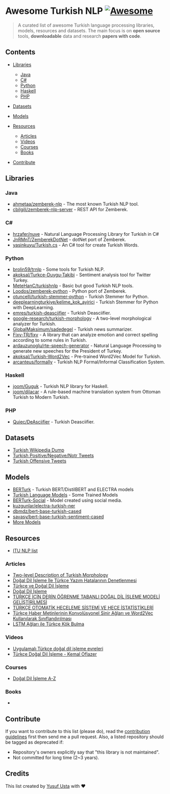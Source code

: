 # Awesome Turkish NLP [![Awesome](https://awesome.re/badge.svg)](https://awesome.re)

> A curated list of awesome Turkish language processing libraries, models, resources and datasets.
The main focus is on **open source** tools, **downloadable** data and research **papers with code**.

## Contents
- [Libraries](#Libraries)
    - [Java](#java)
    - [C#](#c)
    - [Python](#python)
    - [Haskell](#haskell)
    - [PHP](#php)

- [Datasets](#datasets)
- [Models](#models)
- [Resources](#resources)
    - [Articles](#articles)
    - [Videos](#videos)
    - [Courses](#courses)
    - [Books](#books)
- [Contribute](#contribute)

## Libraries
### Java
- [ahmetaa/zemberek-nlp](https://github.com/ahmetaa/zemberek-nlp) - The most known Turkish NLP tool.
- [cbilgili/zemberek-nlp-server](https://github.com/cbilgili/zemberek-nlp-server) - REST API for Zemberek.

### C#
- [hrzafer/nuve](https://github.com/hrzafer/nuve) - Natural Language Processing Library for Turkish in C#
- [JnRMnT/ZemberekDotNet](https://github.com/JnRMnT/ZemberekDotNet) - dotNet port of Zemberek.
- [yasinkuyu/Turkish.cs](https://github.com/yasinkuyu/Turkish.cs) - An C# tool for create Turkish Words.

### Python
- [brolin59/trnlp](https://github.com/brolin59/trnlp) - Some tools for Turkish NLP.
- [akoksal/Turkce-Duygu-Takibi](https://github.com/akoksal/Turkce-Duygu-Takibi) - Sentiment analysis tool for Twitter Turkey.
- [MeteHanC/turkishnlp](https://github.com/MeteHanC/turkishnlp) - Basic but good Turkish NLP tools.
- [Loodos/zemberek-python](https://github.com/Loodos/zemberek-python) - Python port of Zemberek.
- [otuncelli/turkish-stemmer-python](https://github.com/otuncelli/turkish-stemmer-python) - Turkish Stemmer for Python.
- [deeplearningturkiye/kelime_kok_ayirici](https://github.com/deeplearningturkiye/kelime_kok_ayirici) - Turkish Stemmer for Python with DeepLearning.
- [emres/turkish-deasciifier](https://github.com/emres/turkish-deasciifier) - Turkish Deasciifier.
- [google-research/turkish-morphology](https://github.com/google-research/turkish-morphology) - A two-level morphological analyzer for Turkish.
- [GlobalMaksimum/sadedegel](https://github.com/GlobalMaksimum/sadedegel) - Turkish news summarizer.
- [Fixy-TR/fixy](https://github.com/Fixy-TR/fixy) - A library that can analyze emotion and correct spelling according to some rules in Turkish.
- [ardauzunoglu/rte-speech-generator](https://github.com/ardauzunoglu/rte-speech-generator) - Natural Language Processing to generate new speeches for the President of Turkey.
- [akoksal/Turkish-Word2Vec](https://github.com/akoksal/Turkish-Word2Vec) - Pre-trained Word2Vec Model for Turkish.
- [arcanteus/formally](https://github.com/arcanteus/formally) - Turkish NLP Formal/Informal Classification System.

### Haskell
- [joom/Guguk](https://github.com/joom/Guguk) - Turkish NLP library for Haskell.
- [joom/dilacar](https://github.com/joom/dilacar) - A rule-based machine translation system from Ottoman Turkish to Modern Turkish.

### PHP
- [Quiec/DeAsciifier](https://github.com/Quiec/DeAsciifier) - Turkish Deasciifier.

## Datasets
- [Turkish Wikipedia Dump](https://www.kaggle.com/mustfkeskin/turkish-wikipedia-dump)
- [Turkish Positive/Negative/Notr Tweets](https://github.com/sercankulcu/twitterdata)
- [Turkish Offensive Tweets](https://coltekin.github.io/offensive-turkish/)

## Models
- [BERTurk](https://github.com/stefan-it/turkish-bert) - Turkish BERT/DistilBERT and ELECTRA models
- [Turkish Language Models](https://github.com/Loodos/turkish-language-models) - Some Trained Models
- [BERTurk-Social](https://huggingface.co/ibahadiraltun/berturk-social) - Model created using social media.
- [kuzgunlar/electra-turkish-ner](https://huggingface.co/kuzgunlar/electra-turkish-ner)
- [dbmdz/bert-base-turkish-cased](https://huggingface.co/dbmdz/bert-base-turkish-cased)
- [savasy/bert-base-turkish-sentiment-cased](https://huggingface.co/savasy/bert-base-turkish-sentiment-cased)
- [More Models](https://huggingface.co/models?search=turkish)

## Resources
- [ITU NLP list](http://ddi.itu.edu.tr/en/toolsandresources)

### Articles
- [Two-level Description of Turkish Morphology](http://repository.bilkent.edu.tr/bitstream/handle/11693/25941/Two_level_description_of_Turkish_Morphology.pdf?sequence=1)
- [Doğal Dil İşleme İle Türkçe Yazım Hatalarının Denetlenmesi](https://polen.itu.edu.tr/handle/11527/321)
- [Türkçe ve Doğal Dil İşleme](https://dergipark.org.tr/en/pub/tbbmd/issue/22245/238795)
- [Doğal Dil İşleme](https://dergipark.org.tr/en/pub/tbbmd/issue/22245/238797)
- [TÜRKÇE İÇİN DERİN ÖĞRENME TABANLI DOĞAL DİL İŞLEME MODELİ GELİŞTİRİLMESİ](https://researchgate.net/profile/Adem_Tekerek/publication/332912743_DEVELOPMENT_OF_DEEP_LEARNING_BASED_NATURAL_LANGUAGE_PROCESSING_MODEL_FOR_TURKISH/links/5ddcc338a6fdccdb44656f6e/DEVELOPMENT-OF-DEEP-LEARNING-BASED-NATURAL-LANGUAGE-PROCESSING-MODEL-FOR-TURKISH.pdf)
- [TÜRKÇE OTOMATİK HECELEME SİSTEMİ VE HECE İSTATİSTİKLERİ](https://akademik.adu.edu.tr/bolum/fef/matematik/webfolders/file/personel/a1005/195.pdf)
- [Türkçe Haber Metinlerinin Konvolüsyonel Sinir Ağları ve Word2Vec Kullanılarak Sınıflandırılması](https://dergipark.org.tr/en/pub/gazibtd/issue/47484/457917)
- [LSTM Ağları ile Türkçe Kök Bulma](https://dergipark.org.tr/tr/download/article-file/775805)

### Videos
- [Uygulamalı Türkçe doğal dil işleme evreleri](https://www.youtube.com/watch?v=KoQ-_rp07Rg)
- [Türkçe Doğal Dil İşleme - Kemal Oflazer](https://www.youtube.com/watch?v=CzIUICJXAjY)

### Courses
- [Doğal Dil İşleme A-Z](https://www.udemy.com/course/dogal-dil-isleme/)

### Books
- []()

## Contribute
If you want to contribute to this list (please do), read the [contribution guidelines](contributing.md) first then send me a pull request.
Also, a listed repository should be tagged as deprecated if:

* Repository's owners explicitly say that "this library is not maintained".
* Not committed for long time (2~3 years).

## Credits
This list created by [Yusuf Usta](https://github.com/quiec) with ❤️